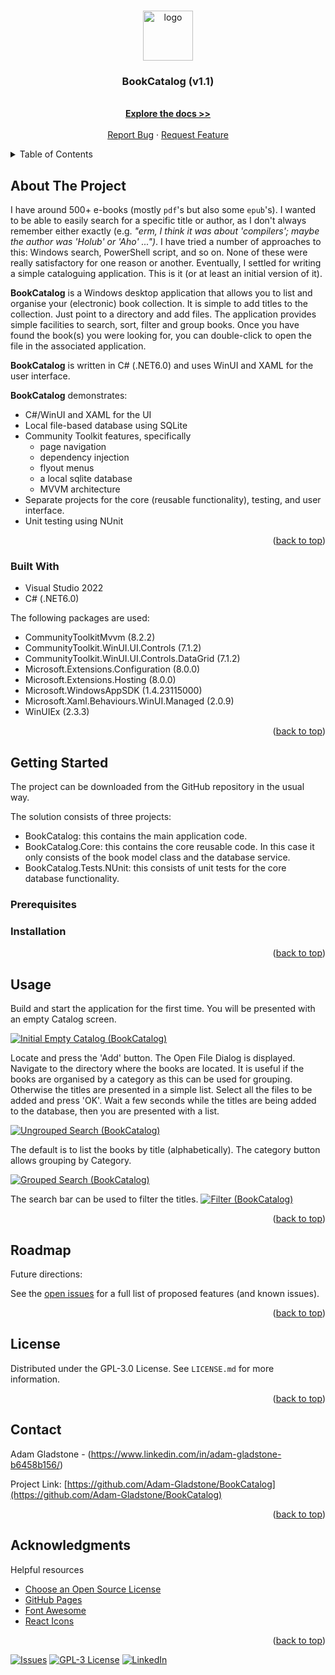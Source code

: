<a name="readme-top"></a>

<!-- PROJECT LOGO -->
<br />
<div align="center">
  <a href="https://github.com/Adam-Gladstone/BookCatalog">
    <img src="BookCatalog/Assets/WindowIcon.ico" alt="logo" width="80" height="80">
  </a>

  <h3 align="center">BookCatalog (v1.1)</h3>

  <p align="center">
    <br />
    <a href="https://github.com/Adam-Gladstone/BookCatalog"><strong>Explore the docs >></strong></a>
    <br />
    <br />
    <a href="https://github.com/Adam-Gladstone/BookCatalog/issues">Report Bug</a>
    ·
    <a href="https://github.com/Adam-Gladstone/BookCatalog/issues">Request Feature</a>
  </p>
</div>

<!-- TABLE OF CONTENTS -->
<details>
  <summary>Table of Contents</summary>
  <ol>
    <li>
      <a href="#about-the-project">About The Project</a>
      <ul>
        <li><a href="#built-with">Built With</a></li>
      </ul>
    </li>
    <li>
      <a href="#getting-started">Getting Started</a>
      <ul>
        <li><a href="#prerequisites">Prerequisites</a></li>
        <li><a href="#installation">Installation</a></li>
      </ul>
    </li>
    <li><a href="#usage">Usage</a></li>
    <li><a href="#roadmap">Roadmap</a></li>
    <li><a href="#license">License</a></li>
    <li><a href="#contact">Contact</a></li>
    <li><a href="#acknowledgments">Acknowledgments</a></li>
  </ol>
</details>

<!-- ABOUT THE PROJECT -->
## About The Project
I have around 500+ e-books (mostly `pdf`'s but also some `epub`'s). I wanted to be able to easily search for a specific title or author, as I don't always remember either exactly (e.g. *"erm, I think it was about 'compilers'; maybe the author was 'Holub' or 'Aho' ...")*. I have tried a number of approaches to this: Windows search, PowerShell script, and so on. None of these were really satisfactory for one reason or another. Eventually, I settled for writing a simple cataloguing application. This is it (or at least an initial version of it).

__BookCatalog__ is a Windows desktop application that allows you to list and organise your (electronic) book collection. It is simple to add titles to the collection. Just point to a directory and add files. The application provides simple facilities to search, sort, filter and group books. Once you have found the book(s) you were looking for, you can double-click to open the file in the associated application.

__BookCatalog__ is written in C# (.NET6.0) and uses WinUI and XAML for the user interface.

__BookCatalog__ demonstrates:
- C#/WinUI and XAML for the UI
- Local file-based database using SQLite
- Community Toolkit features, specifically
	- page navigation
	- dependency injection
	- flyout menus
	- a local sqlite database
	- MVVM architecture
- Separate projects for the core (reusable functionality), testing, and user interface.
- Unit testing using NUnit

<p align="right">(<a href="#readme-top">back to top</a>)</p>

### Built With

* Visual Studio 2022
* C# (.NET6.0)

The following packages are used:
* CommunityToolkitMvvm (8.2.2)
* CommunityToolkit.WinUI.UI.Controls (7.1.2)
* CommunityToolkit.WinUI.UI.Controls.DataGrid (7.1.2)
* Microsoft.Extensions.Configuration (8.0.0)
* Microsoft.Extensions.Hosting (8.0.0)
* Microsoft.WindowsAppSDK (1.4.23115000)
* Microsoft.Xaml.Behaviours.WinUI.Managed (2.0.9)
* WinUIEx (2.3.3)

<p align="right">(<a href="#readme-top">back to top</a>)</p>

<!-- GETTING STARTED -->
## Getting Started
The project can be downloaded from the GitHub repository in the usual way.

The solution consists of three projects:
* BookCatalog: this contains the main application code.
* BookCatalog.Core: this contains the core reusable code. In this case it only consists of the book model class and the database service.
* BookCatalog.Tests.NUnit: this consists of unit tests for the core database functionality.

### Prerequisites

### Installation

<p align="right">(<a href="#readme-top">back to top</a>)</p>

<!-- USAGE EXAMPLES -->
## Usage
Build and start the application for the first time. You will be presented with an empty Catalog screen. 

<a href="https://github.com/Adam-Gladstone/BookCatalog">
  <img src="Images/EmptyCatalog.png" alt="Initial Empty Catalog (BookCatalog)">
</a>

Locate and press the 'Add' button. The Open File Dialog is displayed. Navigate to the directory where the books are located. It is useful if the books are organised by a category as this can be used for grouping. Otherwise the titles are presented in a simple list. Select all the files to be added and press 'OK'. Wait a few seconds while the titles are being added to the database, then you are presented with a list.

<a href="https://github.com/Adam-Gladstone/BookCatalog">
  <img src="Images/UngroupedSearch.png" alt="Ungrouped Search (BookCatalog)">
</a>

The default is to list the books by title (alphabetically). The category button allows grouping by Category.

<a href="https://github.com/Adam-Gladstone/BookCatalog">
  <img src="Images/GroupedSearch.png" alt="Grouped Search (BookCatalog)">
</a>

<p></p>
The search bar can be used to filter the titles.

<a href="https://github.com/Adam-Gladstone/BookCatalog">
  <img src="Images/FilterTitle.png" alt="Filter (BookCatalog)">
</a>



<p align="right">(<a href="#readme-top">back to top</a>)</p>

<!-- ROADMAP -->
## Roadmap

Future directions:

See the [open issues](https://github.com/Adam-Gladstone/BookCatalog/issues) for a full list of proposed features (and known issues).

<p align="right">(<a href="#readme-top">back to top</a>)</p>

<!-- LICENSE -->
## License

Distributed under the GPL-3.0 License. See `LICENSE.md` for more information.

<p align="right">(<a href="#readme-top">back to top</a>)</p>

<!-- CONTACT -->
## Contact

Adam Gladstone - (https://www.linkedin.com/in/adam-gladstone-b6458b156/)

Project Link: [https://github.com/Adam-Gladstone/BookCatalog](https://github.com/Adam-Gladstone/BookCatalog)

<p align="right">(<a href="#readme-top">back to top</a>)</p>

<!-- ACKNOWLEDGMENTS -->
## Acknowledgments

Helpful resources

* [Choose an Open Source License](https://choosealicense.com)
* [GitHub Pages](https://pages.github.com)
* [Font Awesome](https://fontawesome.com)
* [React Icons](https://react-icons.github.io/react-icons/search)

<p align="right">(<a href="#readme-top">back to top</a>)</p>

<!-- PROJECT SHIELDS -->

[![Issues][issues-shield]][issues-url]
[![GPL-3 License][license-shield]][license-url]
[![LinkedIn][linkedin-shield]][linkedin-url]

<!-- MARKDOWN LINKS & IMAGES -->
<!-- https://www.markdownguide.org/basic-syntax/#reference-style-links -->

[issues-shield]: https://img.shields.io/github/issues/Adam-Gladstone/BookCatalog.svg?style=for-the-badge
[issues-url]: https://github.com/Adam-Gladstone/BookCatalog/issues

[license-shield]: https://img.shields.io/github/license/Adam-Gladstone/BookCatalog.svg?style=for-the-badge
[license-url]: https://github.com/Adam-Gladstone/BookCatalog/LICENSE.md

[linkedin-shield]: https://img.shields.io/badge/-LinkedIn-black.svg?style=for-the-badge&logo=linkedin&colorB=555
[linkedin-url]: https://www.linkedin.com/in/adam-gladstone-b6458b156/
                      
<a name="readme-top"></a>

